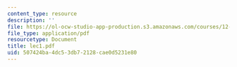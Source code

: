 ```yaml
---
content_type: resource
description: ''
file: https://ol-ocw-studio-app-production.s3.amazonaws.com/courses/12-950-atmospheric-and-oceanic-modeling-spring-2004/507424ba4dc53db72128cae0d5231e80_lec1.pdf
file_type: application/pdf
resourcetype: Document
title: lec1.pdf
uid: 507424ba-4dc5-3db7-2128-cae0d5231e80
---
```

